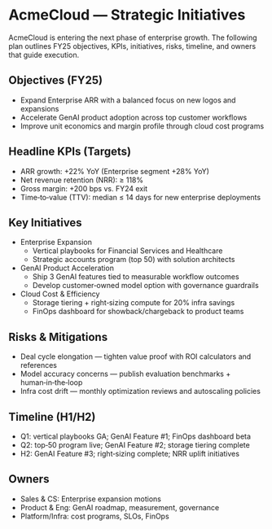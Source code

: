 # AcmeCloud — Strategic Initiatives

AcmeCloud is entering the next phase of enterprise growth. The following plan outlines FY25 objectives, KPIs, initiatives, risks, timeline, and owners that guide execution.

## Objectives (FY25)
- Expand Enterprise ARR with a balanced focus on new logos and expansions
- Accelerate GenAI product adoption across top customer workflows
- Improve unit economics and margin profile through cloud cost programs

## Headline KPIs (Targets)
- ARR growth: +22% YoY (Enterprise segment +28% YoY)
- Net revenue retention (NRR): ≥ 118%
- Gross margin: +200 bps vs. FY24 exit
- Time‑to‑value (TTV): median ≤ 14 days for new enterprise deployments

## Key Initiatives
- Enterprise Expansion
  - Vertical playbooks for Financial Services and Healthcare
  - Strategic accounts program (top 50) with solution architects
- GenAI Product Acceleration
  - Ship 3 GenAI features tied to measurable workflow outcomes
  - Develop customer‑owned model option with governance guardrails
- Cloud Cost & Efficiency
  - Storage tiering + right‑sizing compute for 20% infra savings
  - FinOps dashboard for showback/chargeback to product teams

## Risks & Mitigations
- Deal cycle elongation — tighten value proof with ROI calculators and references
- Model accuracy concerns — publish evaluation benchmarks + human‑in‑the‑loop
- Infra cost drift — monthly optimization reviews and autoscaling policies

## Timeline (H1/H2)
- Q1: vertical playbooks GA; GenAI Feature #1; FinOps dashboard beta
- Q2: top‑50 program live; GenAI Feature #2; storage tiering complete
- H2: GenAI Feature #3; right‑sizing complete; NRR uplift initiatives

## Owners
- Sales & CS: Enterprise expansion motions
- Product & Eng: GenAI roadmap, measurement, governance
- Platform/Infra: cost programs, SLOs, FinOps

